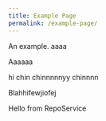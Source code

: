 ```yaml
---
title: Example Page
permalink: /example-page/
---
```

An example. aaaa

Aaaaaa

hi chin chinnnnnyy chinnnn

Blahhifewjiofej

Hello from RepoService